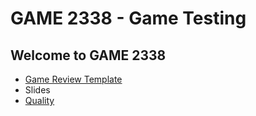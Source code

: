 # GAME 2338 - Game Testing

## Welcome to GAME 2338



- [Game Review Template](gamereviewtemplate.md)
- Slides
 - [Quality](slides/quality.html)
